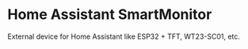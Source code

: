 # Home Assistant SmartMonitor
 External device for Home Assistant like ESP32 + TFT, WT23-SC01, etc.
